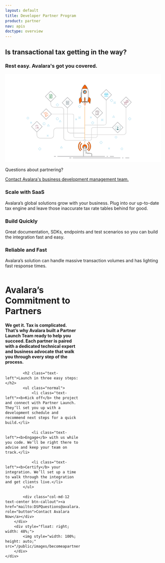 ```yaml
---
layout: default
title: Developer Partner Program
product: partner
nav: apis
doctype: overview
---
```

<div class="row bg-map padding-bottom">
    <div class="col-md-8 col-md-offset-2 text-center">
        <h2>Is transactional tax getting in the way?</h2>
        <h3>Rest easy.  Avalara's got you covered.</h3>
    </div>
</div>

<div class="row bg-white padding-top border-bottom border-top">
    <div class="col-md-8 col-md-offset-2 text-center ">
        <img src="/public/images/launchpad.png" alt="Developer Partner Program Launchpad" />
        <p>Questions about partnering?</p>
        <p><a href="mailto:DSPQuestions@avalara.com">Contact Avalara's business development management team.</a></p>
    </div>
</div>

<div class="row bg-map padding-top border-top">
  <div class="col-sm-2 col-sm-offset-2 col-md-offset-2 col-md-2 text-center">
    <h3>Scale with SaaS</h3>
    <p>Avalara’s global solutions grow with your business. Plug into our up-to-date tax engine and leave those inaccurate tax rate tables behind for good.</p>
  </div>
  <div class="col-sm-2 col-sm-offset-1 col-md-offset-1 col-md-2 text-center">
    <h3>Build Quickly</h3>
    <p>Great documentation, SDKs, endpoints and test scenarios so you can build the integration fast and easy.</p>
  </div>
  <div class="col-sm-2 col-sm-offset-1 col-md-offset-1 col-md-2 text-center">
    <h3>Reliable and Fast</h3>
    <p>Avalara’s solution can handle massive transaction volumes and has lighting fast response times.</p>
  </div>
</div>

<div class="row bg-white border-top padding-top padding-bottom">
    <div class="col-md-8 col-md-offset-2 text-center">
        <div style="float: left; width: 48%">
            <h1 class="h1p" class="text-left">Avalara’s Commitment to Partners</h1>
            <h4 class="text-left">We get it. Tax is complicated. That’s why Avalara built a Partner Launch Team ready to help you succeed. Each partner is paired with a dedicated technical expert and business advocate that walk you through every step of the process.</h4>

            <h2 class="text-left">Launch in three easy steps:</h2>
            <ul class="normal">
                <li class="text-left"><b>Kick off</b> the project and connect with Partner Launch. They’ll set you up with a development schedule and recommend next steps for a quick build.</li>

                <li class="text-left"><b>Engage</b> with us while you code. We’ll be right there to advise and keep your team on track.</li>
         
                <li class="text-left"><b>Certify</b> your integration. We’ll set up a time to walk through the integration and get clients live.</li>
            </ul>

            <div class="col-md-12 text-center btn-callout"><a href="mailto:DSPQuestions@avalara.com" role="button">Contact Avalara Now</a></div>
        </div>
        <div style="float: right; width: 48%;">
            <img style="width: 100%; height: auto;" src="/public/images/becomeapartner.png">
        </div>
    </div>
</div>
